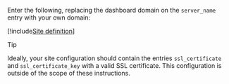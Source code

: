 ﻿Enter the following, replacing the dashboard domain on the `server_name` entry with your own domain:

[!include[Site definition](../../../../../../../includes/rest-pki/core/linux/site-definition.md)]

> [!TIP]
> Ideally, your site configuration should contain the entries `ssl_certificate` and `ssl_certificate_key` with a valid SSL certificate. This configuration is outside of the scope of these instructions.

